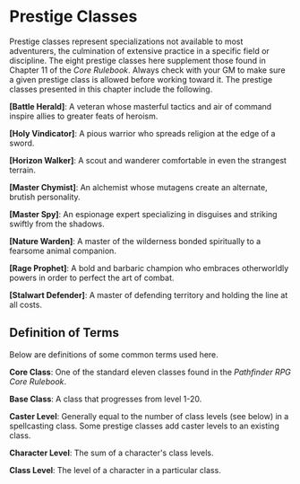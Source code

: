 # Prestige Classes

Prestige classes represent specializations not available to most
adventurers, the culmination of extensive practice in a specific field
or discipline. The eight prestige classes here supplement those found in
Chapter 11 of the *Core Rulebook*. Always check with your GM to make
sure a given prestige class is allowed before working toward it. The
prestige classes presented in this chapter include the following.

**[Battle Herald]**: A veteran whose
masterful tactics and air of command inspire allies to greater feats of
heroism.

**[Holy Vindicator]**: A pious
warrior who spreads religion at the edge of a sword.

**[Horizon Walker]**: A scout and
wanderer comfortable in even the strangest terrain.

**[Master Chymist]**: An alchemist
whose mutagens create an alternate, brutish personality.

**[Master Spy]**: An espionage expert
specializing in disguises and striking swiftly from the shadows.

**[Nature Warden]**: A master of the
wilderness bonded spiritually to a fearsome animal companion.

**[Rage Prophet]**: A bold and
barbaric champion who embraces otherworldly powers in order to perfect
the art of combat.

**[Stalwart Defender]**: A master
of defending territory and holding the line at all costs.

## Definition of Terms

Below are definitions of some common terms used here.

**Core Class**: One of the standard eleven classes found in the
*Pathfinder RPG Core Rulebook*.

**Base Class**: A class that progresses from level 1-20.

**Caster Level**: Generally equal to the number of class levels (see
below) in a spellcasting class. Some prestige classes add caster levels
to an existing class.

**Character Level**: The sum of a character's class levels.

**Class Level**: The level of a character in a particular class.
